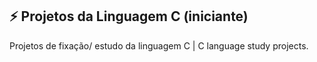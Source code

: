 ## ⚡ Projetos da Linguagem C (iniciante)

Projetos de fixação/ estudo da linguagem C | C language study projects.


